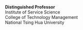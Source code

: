 **Distinguished Professor**<br>
Institute of Service Science<br>
College of Technology Management<br>
National Tsing Hua University
